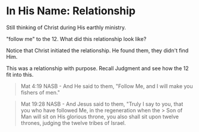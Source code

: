 In His Name: Relationship
=========================

Still thinking of Christ during His earthly ministry.

"follow me" to the 12. What did this relationship look like?

Notice that Christ initiated the relationship. He found them, they didn't find Him.

This was a relationship with purpose. Recall Judgment and see how the 12 fit into this.

> Mat 4:19 NASB - And He said to them, "Follow Me, and I will make you fishers of men."

> Mat 19:28 NASB - And Jesus said to them, "Truly I say to you, that you who have followed Me, in the regeneration when the > Son of Man will sit on His glorious throne, you also shall sit upon twelve thrones, judging the twelve tribes of Israel.

